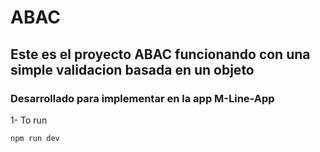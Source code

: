 # ABAC 
## Este es el proyecto ABAC funcionando con una simple validacion basada en un objeto
### Desarrollado para implementar en la app M-Line-App

1- To run 
```bash
npm run dev
```



